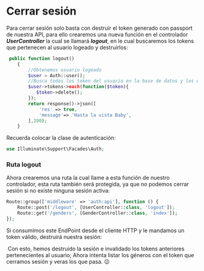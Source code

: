 # Cerrar sesión
Para cerrar sesión solo basta con destruir el token generado con passport de nuestra API, para ello crearemos una nueva función en el controlador ***UserController*** la cual se llamará ***logout***, en le cual buscaremos los tokens que pertenecen al usuario logeado y destruirlos: 

```php
 public function logout()
    {
        //Obtenemos usuario logeado
        $user = Auth::user();
        //Busca todos los token del usuario en la base de datos y los eliminamos;
        $user->tokens->each(function($token){
           $token->delete();
        });
        return response()->json([
            'res' => true,
            'message'=> 'Hasta la vista Baby',
        ],200);
    }
```

Recuerda colocar  la clase de autenticación:

```php
use Illuminate\Support\Facades\Auth;
```

### Ruta logout
Ahora crearemos una ruta la cual llame a esta función de nuestro controlador, esta ruta también será protegida, ya que no podemos cerrar sesión si no existe ninguna sesión activa:

```php
Route::group(['middleware' => 'auth:api'], function () {
    Route::post('/logout', [UserController::class, 'logout']);
    Route::get('/genders', [GenderController::class, 'index']);
});
```
Si consumimos este EndPoint desde el cliente HTTP y le mandamos un token válido, destruirá nuestra sesión:

<a href="/doc-api-laravel-8/img/logout.png" target="blank"><img :src="$withBase('/img/logout.png')"></a> 
Con esto, hemos destruido la sesión e invalidado los tokens anteriores pertenecientes al usuario; Ahora intenta listar los géneros con el token que cerramos sesión y veras los que pasa. 😉